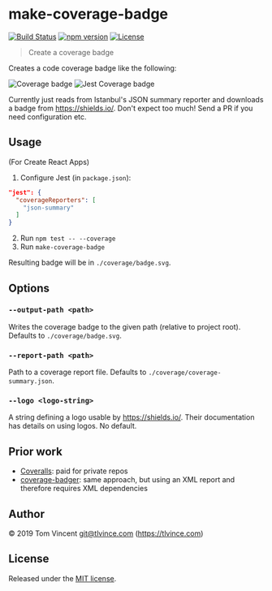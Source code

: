 # make-coverage-badge

[![Build Status][travis-image]][travis-url]
[![npm version][npm-image]][npm-url]
[![License][license-image]][license-url]

[travis-url]: https://travis-ci.org/tlvince/make-coverage-badge
[travis-image]: https://img.shields.io/travis/tlvince/make-coverage-badge.svg
[npm-url]: https://www.npmjs.com/package/make-coverage-badge
[npm-image]: https://img.shields.io/npm/v/make-coverage-badge.svg
[license-url]: https://opensource.org/licenses/MIT
[license-image]: https://img.shields.io/npm/l/make-coverage-badge.svg

> Create a coverage badge

Creates a code coverage badge like the following:

![Coverage badge][coverage-badge]
![Jest Coverage badge][jest-coverage-badge]

Currently just reads from Istanbul's JSON summary reporter and downloads a badge from https://shields.io/. Don't expect too much! Send a PR if you need configuration etc.

[coverage-badge]: https://img.shields.io/badge/Coverage-100%25-brightgreen.svg
[jest-coverage-badge]: https://img.shields.io/badge/Coverage-100%25-brightgreen.svg?logo=jest

## Usage

(For Create React Apps)

1. Configure Jest (in `package.json`):

```json
"jest": {
  "coverageReporters": [
    "json-summary"
  ]
}
```

2. Run `npm test -- --coverage`
3. Run `make-coverage-badge`

Resulting badge will be in `./coverage/badge.svg`.

## Options

### `--output-path <path>`

Writes the coverage badge to the given path (relative to project root). Defaults to `./coverage/badge.svg`.

### `--report-path <path>`

Path to a coverage report file. Defaults to `./coverage/coverage-summary.json`.

### `--logo <logo-string>`

A string defining a logo usable by https://shields.io/. Their documentation has details on using logos. No default.

## Prior work

- [Coveralls][]: paid for private repos
- [coverage-badger][]: same approach, but using an XML report and therefore requires XML dependencies

[coveralls]: https://coveralls.io/
[coverage-badger]: https://github.com/notnotse/coverage-badger

## Author

© 2019 Tom Vincent <git@tlvince.com> (https://tlvince.com)

## License

Released under the [MIT license](http://tlvince.mit-license.org).
